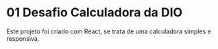 # 01 Desafio Calculadora da DIO

Este projeto foi criado com React, se trata de uma calculadora simples e responsiva.
